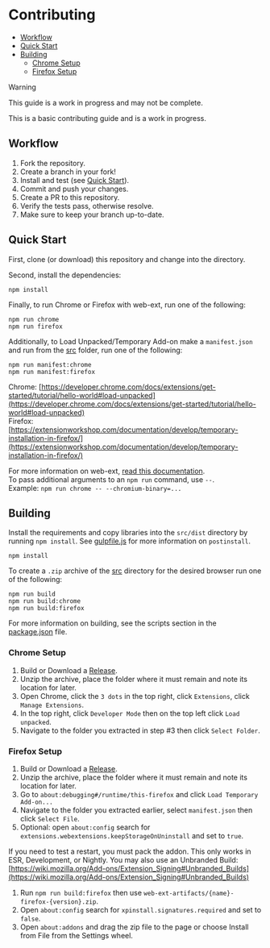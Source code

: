 # Contributing

- [Workflow](#Workflow)
- [Quick Start](#Quick-Start)
- [Building](#Building)
  - [Chrome Setup](#Chrome-Setup)
  - [Firefox Setup](#Firefox-Setup)

> [!WARNING]  
> This guide is a work in progress and may not be complete.

This is a basic contributing guide and is a work in progress.

## Workflow

1. Fork the repository.
2. Create a branch in your fork!
3. Install and test (see [Quick Start](#Quick-Start)).
4. Commit and push your changes.
5. Create a PR to this repository.
6. Verify the tests pass, otherwise resolve.
7. Make sure to keep your branch up-to-date.

## Quick Start

First, clone (or download) this repository and change into the directory.

Second, install the dependencies:

```shell
npm install
```

Finally, to run Chrome or Firefox with web-ext, run one of the following:

```shell
npm run chrome
npm run firefox
```

Additionally, to Load Unpacked/Temporary Add-on make a `manifest.json` and run from the [src](src) folder, run one of
the following:

```shell
npm run manifest:chrome
npm run manifest:firefox
```

Chrome: [https://developer.chrome.com/docs/extensions/get-started/tutorial/hello-world#load-unpacked](https://developer.chrome.com/docs/extensions/get-started/tutorial/hello-world#load-unpacked)  
Firefox: [https://extensionworkshop.com/documentation/develop/temporary-installation-in-firefox/](https://extensionworkshop.com/documentation/develop/temporary-installation-in-firefox/)

For more information on web-ext, [read this documentation](https://extensionworkshop.com/documentation/develop/web-ext-command-reference/).  
To pass additional arguments to an `npm run` command, use `--`.  
Example: `npm run chrome -- --chromium-binary=...`

## Building

Install the requirements and copy libraries into the `src/dist` directory by running `npm install`.
See [gulpfile.js](gulpfile.js) for more information on `postinstall`.

```shell
npm install
```

To create a `.zip` archive of the [src](src) directory for the desired browser run one of the following:

```shell
npm run build
npm run build:chrome
npm run build:firefox
```

For more information on building, see the scripts section in the [package.json](package.json) file.

### Chrome Setup

1. Build or Download a [Release](https://github.com/cssnr/qr-code-extension/releases).
2. Unzip the archive, place the folder where it must remain and note its location for later.
3. Open Chrome, click the `3 dots` in the top right, click `Extensions`, click `Manage Extensions`.
4. In the top right, click `Developer Mode` then on the top left click `Load unpacked`.
5. Navigate to the folder you extracted in step #3 then click `Select Folder`.

### Firefox Setup

1. Build or Download a [Release](https://github.com/cssnr/qr-code-extension/releases).
2. Unzip the archive, place the folder where it must remain and note its location for later.
3. Go to `about:debugging#/runtime/this-firefox` and click `Load Temporary Add-on...`
4. Navigate to the folder you extracted earlier, select `manifest.json` then click `Select File`.
5. Optional: open `about:config` search for `extensions.webextensions.keepStorageOnUninstall` and set to `true`.

If you need to test a restart, you must pack the addon. This only works in ESR, Development, or Nightly.
You may also use an Unbranded Build: [https://wiki.mozilla.org/Add-ons/Extension_Signing#Unbranded_Builds](https://wiki.mozilla.org/Add-ons/Extension_Signing#Unbranded_Builds)

1. Run `npm run build:firefox` then use `web-ext-artifacts/{name}-firefox-{version}.zip`.
2. Open `about:config` search for `xpinstall.signatures.required` and set to `false`.
3. Open `about:addons` and drag the zip file to the page or choose Install from File from the Settings wheel.
